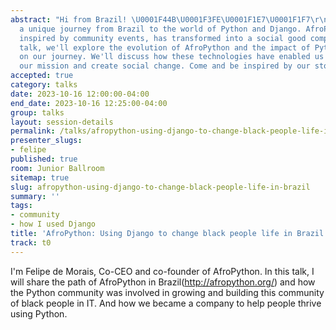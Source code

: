 ```yaml
---
abstract: "Hi from Brazil! \U0001F44B\U0001F3FE\U0001F1E7\U0001F1F7\r\nJoin us for
  a unique journey from Brazil to the world of Python and Django. AfroPython, initially
  inspired by community events, has transformed into a social good company. In this
  talk, we'll explore the evolution of AfroPython and the impact of Python and Django
  on our journey. We'll discuss how these technologies have enabled us to achieve
  our mission and create social change. Come and be inspired by our story!"
accepted: true
category: talks
date: 2023-10-16 12:00:00-04:00
end_date: 2023-10-16 12:25:00-04:00
group: talks
layout: session-details
permalink: /talks/afropython-using-django-to-change-black-people-life-in-brazil/
presenter_slugs:
- felipe
published: true
room: Junior Ballroom
sitemap: true
slug: afropython-using-django-to-change-black-people-life-in-brazil
summary: ''
tags:
- community
- how I used Django
title: 'AfroPython: Using Django to change black people life in Brazil'
track: t0
---
```


I'm Felipe de Morais, Co-CEO and co-founder of AfroPython. In this talk, I will share the path of AfroPython in Brazil(http://afropython.org/) and how the Python community was involved in growing and building this community of black people in IT. And how we became a company to help people thrive using Python.
